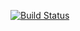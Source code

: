[![Build Status](https://travis-ci.org/senaselis/Mytest.svg?branch=master)](https://travis-ci.org/senaselis/Mytest)
